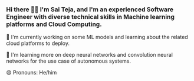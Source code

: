 ### Hi there 👋🏾  I'm Sai Teja, and I'm an experienced Software Engineer with diverse technical skills in Machine learning platforms and Cloud Computing.

<!--
**saitejagroove/saitejagroove** is a ✨ _special_ ✨ repository because its `README.md` (this file) appears on your GitHub profile.
-->

🔭 I'm currently working on some ML models and learning about the related cloud platforms to deploy.

🌱 I'm learning more on deep neural networks and convolution neural networks for the use case of autonomous systems. 

😄 Pronouns: He/him
